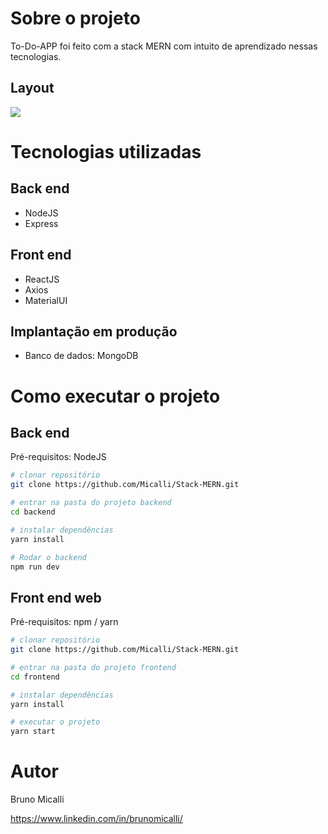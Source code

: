 # Sobre o projeto



To-Do-APP foi feito com a stack MERN com intuito de aprendizado nessas tecnologias.


## Layout 
<img src=https://i.imgur.com/voNjz9K.png>

# Tecnologias utilizadas
## Back end
- NodeJS
- Express
## Front end
- ReactJS
- Axios
- MaterialUI
## Implantação em produção
- Banco de dados: MongoDB

# Como executar o projeto

## Back end
Pré-requisitos: NodeJS

```bash
# clonar repositório
git clone https://github.com/Micalli/Stack-MERN.git

# entrar na pasta do projeto backend
cd backend

# instalar dependências
yarn install

# Rodar o backend
npm run dev
```

## Front end web
Pré-requisitos: npm / yarn

```bash
# clonar repositório
git clone https://github.com/Micalli/Stack-MERN.git

# entrar na pasta do projeto frontend 
cd frontend

# instalar dependências
yarn install

# executar o projeto
yarn start
```

# Autor

Bruno Micalli

https://www.linkedin.com/in/brunomicalli/
